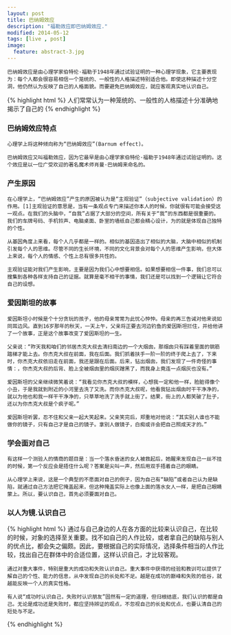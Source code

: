 ```yaml
---
layout: post
title: 巴纳姆效应
description: "福勒效应即巴纳姆效应."
modified: 2014-05-12
tags: [live , post]
image:
  feature: abstract-3.jpg
---
```


    巴纳姆效应是由心理学家伯特伦·福勒于1948年通过试验证明的一种心理学现象，它主要表现为：每个人都会很容易相信一个笼统的、一般性的人格描述特别适合他。即使这种描述十分空洞，他仍然认为反映了自己的人格面貌。而要避免巴纳姆效应，就应客观真实地认识自己。
    
{% highlight html %}
    人们常常认为一种笼统的、一般性的人格描述十分准确地揭示了自己的
{% endhighlight %}


### 巴纳姆效应特点

    心理学上将这种倾向称为“巴纳姆效应”(Barnum effect)。

    巴纳姆效应又叫福勒效应，因为它最早是由心理学家伯特伦·福勒于1948年通过试验证明的。这个效应是以一位广受欢迎的著名魔术师肖曼·巴纳姆来命名的。


### 产生原因

    在心理学上，“巴纳姆效应”产生的原因被认为是“主观验证”（subjective validation）的作用。[1]主观验证的意思是，当有一条观点专门来描述你本人的时候，你就很有可能会接受这一观点。在我们的头脑中，“自我”占据了大部分的空间，所有关于“我”的东西都是很重要的。我们的车牌号码、手机铃声、电脑桌面、卧室的墙纸自己都会精心设计，为的就是体现自己独特的个性。

    从基因角度上来看，每个人几乎都是一样的。相似的基因造出了相似的大脑，大脑中相似的机制引发每个人的思维。尽管不同的生长环境，不同的文化背景会对每个人的思维产生影响，但大体上来说，每个人的情感、个性上总有很多共性的。

    主观验证能对我们产生影响，主要是因为我们心中想要相信。如果想要相信一件事，我们总可以搜集到各种各样支持自己的证据。就算是毫不相干的事情，我们还是可以找到一个逻辑让它符合自己的设想。


### 爱因斯坦的故事

    爱因斯坦小时候是个十分贪玩的孩子，他的母亲常常为此忧心忡忡。母亲的再三告诫对他来说如同耳边风。直到16岁那年的秋天，一天上午，父亲将正要去河边钓鱼的爱因斯坦拦住，并给他讲了一个故事，正是这个故事改变了爱因斯坦的一生。

    父亲说：“昨天我和咱们的邻居杰克大叔去清扫南边的一个大烟囱，那烟囱只有踩着里面的钢筋踏梯才能上去。你杰克大叔在前面，我在后面。我们抓着扶手一阶一阶的终于爬上去了，下来时，你杰克大叔依旧走在前面，我还是跟在后面。后来，钻出烟囱，我们发现了一件奇怪的事情：，你杰克大叔的后背、脸上全被烟囱里的烟灰蹭黑了，而我身上竟连一点烟灰也没有。”

    爱因斯坦的父亲继续微笑着说：“我看见你杰克大叔的模样，心想我一定和他一样，脸脏得像个小丑，于是我就到附近的小河里去洗了又洗。而你杰克大叔呢，他看我钻出烟囱时干干净净的，就以为他也和我一样干干净净的，只草草地洗了洗手就上街了。结果，街上的人都笑破了肚子，还以为你杰克大叔是个疯子呢。”

    爱因斯坦听罢，忍不住和父亲一起大笑起来。父亲笑完后，郑重地对他说：“其实别人谁也不能做你的镜子，只有自己才是自己的镜子。拿别人做镜子，白痴或许会把自己照成天才的。”


### 学会面对自己

    有这样一个测验人的情商的题目是：当一个落水昏迷的女人被救起后，她醒来发现自己一丝不挂的时候，第一个反应会是捂住什么呢？答案是尖叫一声，然后用双手捂着自己的眼睛。

    从心理学上来说，这是一个典型的不愿面对自己的例子，因为自己有“缺陷”或者自己认为是缺陷，就通过自己方法把它掩盖起来，但这种掩盖实际上也像上面的落水女人一样，是把自己眼睛蒙上。所以，要认识自己，首先必须要面对自己。


### 以人为镜.认识自己

{% highlight html %}
    通过与自己身边的人在各方面的比较来认识自己，在比较的时候，对象的选择至关重要。找不如自己的人作比较，或者拿自己的缺陷与别人的优点比，都会失之偏颇。因此，要根据自己的实际情况，选择条件相当的人作比较，找出自己在群体中的合适位置，这样认识自己，才比较客观。

    通过对重大事件，特别是重大的成功和失败认识自己。重大事件中获得的经验和教训可以提供了解自己的个性、能力的信息，从中发现自己的长处和不足。越是在成功的巅峰和失败的低谷，就越能反映一个人的真实性格。

    有人说“成功时认识自己，失败时认识朋友”固然有一定的道理，但归根结底，我们认识的都是自己。无论是成功还是失败时，都应坚持辨证的观点，不忽视自己的长处和优点，也要认清自己的短处与不足。
{% endhighlight %}



